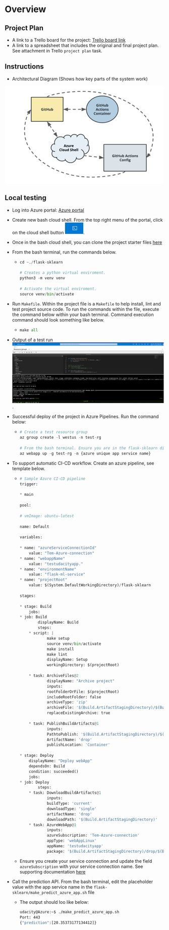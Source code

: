 # Overview

## Project Plan

* A link to a Trello board for the project: [Trello board link](https://trello.com/invite/b/lahjb0u0/ATTI7b5a3b2eb353ea99def3bc28db5a18ecBBE3A434/udacity-task2-demoboard)
* A link to a spreadsheet that includes the original and final project plan. See attachment in Trello `project plan` task.

## Instructions

* Architectural Diagram (Shows how key parts of the system work)

![Alt sampleproject-ops-flow](./media/Sample-project-Ach.png)

## Local testing

* Log into Azure portal: [Azure portal](https://portal.azure.com/)

* Create new bash cloud shell. From the top right menu of the portal, click on the cloud shell button ![Alt shellbutton.png](./media/cloudshell%20button.png).

* Once in the bash cloud shell, you can clone the project starter files [here](https://github.com/udacity/nd082-Azure-Cloud-DevOps-Starter-Code/tree/master/C2-AgileDevelopmentwithAzure/project/starter_files)

* From the bash terminal, run the commands below.

  * ```python
    cd ~./flask-sklearn

    # Creates a python virtual enviroment.
    python3 -m venv venv

    # Activate the virtual enviroment.
    source venv/bin/activate
    ```

* Run `Makefile`. Within the project file is a `Makefile` to help install, lint and test project source code. To run the commands within the file, execute the command below within your bash terminal. Command execution command should look something like below.

  * ```python
    make all
    ```

* Output of a test run
![Alt shellbutton.png](./media/make-all-test.png).

* Successful deploy of the project in Azure Pipelines. Run the command below:

  * ```python
    # Create a test resource group
    az group create -l westus -n test-rg

    # From the bash terminal. Ensure you are in the flask-sklearn dir
    az webapp up -g test-rg -n {azure unique app service name}
    ```

* To support automatic CI-CD workflow. Create an azure pipeline, see template below.

  * ```python
    # Sample Azure CI-CD pipeline
    trigger:

    * main

    pool:

    # vmImage: ubuntu-latest

    name: Default

    variables:

    * name: "azureServiceConnectionId"
        value: "Tem-Azure-connection"
    * name: "webappName"
        value: "testudacityapp."
    * name: "environmentName"
        value: "flask-ml-service"
    * name: "projectRoot"
        value: $(System.DefaultWorkingDirectory)/flask-sklearn

    stages:

    * stage: Build
        jobs:
    * job: Build
            displayName: Build
            steps:
        * script: |
                make setup
                source venv/bin/activate
                make install
                make lint
                displayName: Setup
                workingDirectory: $(projectRoot)

        * task: ArchiveFiles@2
                displayName: "Archive project"
                inputs:
                rootFolderOrFile: $(projectRoot)
                includeRootFolder: false
                archiveType: 'zip'
                archiveFile: '$(Build.ArtifactStagingDirectory)/$(Build.BuildId).zip'
                replaceExistingArchive: true

        * task: PublishBuildArtifacts@1
                inputs:
                PathtoPublish: '$(Build.ArtifactStagingDirectory)/$(Build.BuildId).zip'
                ArtifactName: 'drop'
                publishLocation: 'Container'

    * stage: Deploy
        displayName: "Deploy webApp"
        dependsOn: Build
        condition: succeeded()
        jobs:
    * job: Deploy
            steps:
        * task: DownloadBuildArtifacts@1
                inputs:
                buildType: 'current'
                downloadType: 'single'
                artifactName: 'drop'
                downloadPath: '$(Build.ArtifactStagingDirectory)'
        * task: AzureWebApp@1
                inputs:
                azureSubscription: 'Tem-Azure-connection'
                appType: 'webAppLinux'
                appName: 'testudacityapp'
                package: '$(Build.ArtifactStagingDirectory)/drop/$(Build.BuildId).zip'
    ```

  * Ensure you create your service connection and update the field `azureSubscription` with your service connection name. See supporting documentation [here](https://learn.microsoft.com/en-us/azure/devops/pipelines/library/service-endpoints?view=azure-devops&tabs=yaml)

* Call the prediction API. From the bash terminal, edit the placeholder value with the app service name in the `flask-sklearn/make_predict_azure_app.sh` file

  * The output should loo like below:

    ```bash
    udacity@Azure:~$ ./make_predict_azure_app.sh
    Port: 443
    {"prediction":[20.35373177134412]}
    ```
